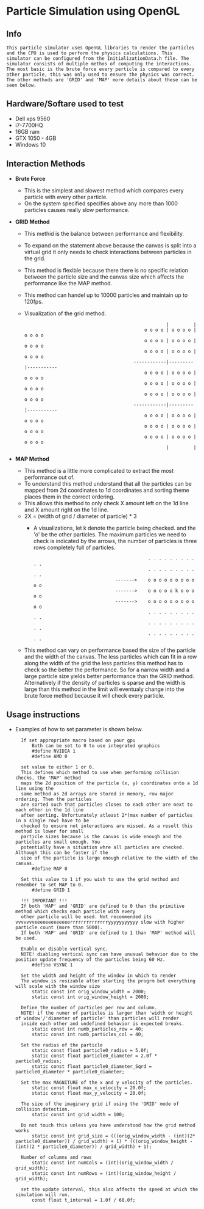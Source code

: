 # Particle Simulation using OpenGL

## Info
    This particle simulator uses OpenGL libraries to render the particles and the CPU is used to perform the physics calculations. This simulator can be configured from the InitializationData.h file. The simulator consists of multiple methos of computing the interactions. The most basic is the brute force every perticle is compared to every other particle, this was only used to ensure the physics was correct. The other methods are 'GRID' and 'MAP' more details about these can be seen below.

## Hardware/Softare used to test
* Dell xps 9560
* i7-7700HQ
* 16GB ram
* GTX 1050 - 4GB
* Windows 10

## Interaction Methods
* **Brute Force**
  * This is the simplest and slowest method which compares every particle with every other particle.
  * On the system specified specifies above any more than 1000 particles causes really slow performance.

* **GRID Method**
  * This methid is the balance between performance and flexibility.
  * To expand on the statement above because the canvas is split into a virtual grid it only needs to check interactions between particles in the grid.
  * This method is flexible because there there is no specific relation between the particle size and the canvas size which affects the performance like the MAP method.
  * This method can handel up to 10000 particles and maintain up to 120fps.
  * Visualization of the grid method.

                                                            |         |
                                                    o o o o | o o o o | o o o o
                                                    o o o o | o o o o | o o o o
                                                    o o o o | o o o o | o o o o
                                                ------------|---------|-----------
                                                    o o o o | o o o o | o o o o
                                                    o o o o | o o o o | o o o o
                                                    o o o o | o o o o | o o o o
                                                ------------|---------|-----------
                                                    o o o o | o o o o | o o o o
                                                    o o o o | o o o o | o o o o
                                                    o o o o | o o o o | o o o o
                                                            |         |
* **MAP Method**
  * This method is a little more complicated to extract the most performance out of.
  * To understand this method understand that all the particles can be mapped from 2d coordinates to 1d coordinates and sorting theme places them in the correct ordering.
  * This allows this method to only check X amount left on the 1d line and X amount right on the 1d line.
  * 2X = (width of grid / diameter of particle) * 3
    * A visualizations, let k denote the particle being checked. and the 'o' be the other particles. The maximum particles we need to check is indicated by the arrows, the number of particles is three rows completely full of particles.
            
                                                    . . . . . . . . . . .
                                                    . . . . . . . . . . .
                                        ------->    o o o o o o o o o o o
                                        ------->    o o o o o k o o o o o
                                        ------->    o o o o o o o o o o o
                                                    . . . . . . . . . . .
                                                    . . . . . . . . . . .
                                                    . . . . . . . . . . .

  * This method can vary on performance based the size of the particle and the width of the canvas. The less particles which can fit in a row along the width of the grid the less particles this method has to check so the better the performance. So for a narrow width and a large particle size yields better performance than the GRID method. Alternatively if the density of particles is sparse and the width is large than this method in the limit will eventualy change into the brute force method because it will check every particle.

## Usage instructions
* Examples of how to set parameter is shown below.

        If set appropriate macro based on your gpu
            Both can be set to 0 to use integrated graphics
            #define NVIDIA 1
            #define AMD 0

        set value to either 1 or 0.
        This defines which method to use when performing collision checks, the 'MAP' method
        maps the 2d position of the particle (x, y) coordinates onto a 1d line using the
        same method as 2d arrays are stored in memory, row major ordering. Then the particles
        are sorted such that particles closes to each other are next to each other in the 1d line
        after sorting. Unfortunately atleast 2*(max number of particles in a single row) have to be
        checked to ensure not interactions are missed. As a result this method is lower for small
        particle sizes because is the canvas is wide enough and the particles are small enough. You
        potentially have a situation whre all particles are checked. Although this can be faster if the
        size of the particle is large enough relative to the width of the canvas.
            #define MAP 0

        Set this value to 1 if you wish to use the grid method and remember to set MAP to 0.
            #define GRID 1

        !!! IMPORTANT !!!
        If both 'MAP' and 'GRID' are defined to 0 than the primitive method which checks each particle with every
        other particle will be used. Not recommended its vvvvvvveeeeeeeeeeeeerrrrrrrrrrrrrryyyyyyyyyyy slow with higher particle count (more than 5000).
        If both 'MAP' and 'GRID' are defined to 1 than 'MAP' method will be used.

        Enable or disable vertical sync.
        NOTE! diabling vertical sync can have unusual behavior due to the position update frequency of the particles being 60 Hz.
            #define VSYNC 1

        Set the width and height of the window in which to render
        The window is resizable after starting the progrm but everything will scale with the window size
            static const int orig_window_width = 2000;
            static const int orig_window_height = 2000;

        Define the number of particles per row and column.
        NOTE! if the numer of particles is larger than 'width or height of window'/'diameter of particle' than particles will render
        inside each other and undefined behavior is expected breaks.
            static const int numb_particles_row = 40;
            static const int numb_particles_col = 40;

        Set the radius of the particle
            static const float particle0_radius = 5.0f;
            static const float particle0_diameter = 2.0f * particle0_radius;
            static const float particle0_diameter_Sqrd = particle0_diameter * particle0_diameter;

        Set the max MAGNITURE of the x and y velocity of the particles.
            static const float max_x_velocity = 20.0f;
            static const float max_y_velocity = 20.0f;

        The size of the imaginary grid if using the 'GRID' mode of collision detection.
            static const int grid_width = 100;

        Do not touch this unless you have understood how the grid method works
            static const int grid_size = (((orig_window_width - (int)(2* particle0_diameter)) / grid_width) + 1) * (((orig_window_height - (int)(2 * particle0_diameter)) / grid_width) + 1);

        Number of columns and rows
            static const int numCols = (int)(orig_window_width / grid_width);
            static const int numRows = (int)(orig_window_height / grid_width);

        set the update interval, this also affects the speed at which the simulation will run.
            const float t_interval = 1.0f / 60.0f;

